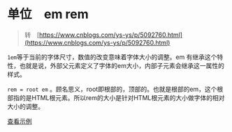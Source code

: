 # 单位　em rem

> 转　[https://www.cnblogs.com/ys-ys/p/5092760.html](https://www.cnblogs.com/ys-ys/p/5092760.html)

`1em`等于当前的字体尺寸，数值的改变意味着字体大小的调整。em 有继承这个特性，也就是说，外部父元素定义了字体的em大小，内部子元素会继承这一属性的样式。

`rem = root em` 。顾名思义，root即根部的，顶部的。也就是根部的em，这个根部指的是HTML根元素。所以rem的大小是针对HTML根元素的大小做字体的相对大小的调整。

<a href="demo/008rem-em.html" target="_blank">查看示例</a>